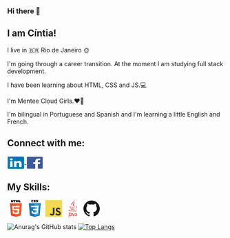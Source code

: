 ### Hi there 👋

<!--
**cintiamoraes/cintiamoraes** is a ✨ _special_ ✨ repository because its `README.md` (this file) appears on your GitHub profile.

Here are some ideas to get you started:

- 🔭 I’m currently working on ...
- 🌱 I’m currently learning ...
- 👯 I’m looking to collaborate on ...
- 🤔 I’m looking for help with ...
- 💬 Ask me about ...
- 📫 How to reach me: ...
- 😄 Pronouns: ...
- ⚡ Fun fact: ...
-->

## I am Cíntia!

I live in :brazil:  Rio de Janeiro :sun_with_face:

I'm going through a career transition. At the moment I am studying full stack development.

I have been learning about HTML, CSS and JS.:computer:

I'm Mentee Cloud Girls.:heart::purple_heart:

I'm bilingual in Portuguese and Spanish and I'm learning a little English and French. 


## Connect with me:
<a href="https://www.linkedin.com/in/cinttiamoraes/" target= "_blank">
<img align="center" alt="cintia-linkedin" height="30" width="40" src="https://raw.githubusercontent.com/devicons/devicon/master/icons/linkedin/linkedin-plain.svg" style= "max-width:100%;">
</a>

<a href ="https://www.facebook.com/cintia.maya.376/" target="_blank">
<img align="center" alt="cintia-facebook" height="30" width="40" src="https://raw.githubusercontent.com/devicons/devicon/master/icons/facebook/facebook-plain.svg" style= "max-width:100%;">
</a>  

## My Skills:
<img align="center" width="40" height="40" alt="html" src="https://raw.githubusercontent.com/devicons/devicon/master/icons/html5/html5-original-wordmark.svg" style= "max-width:100%;"></img>  <img align="center" width="40" height="40" alt="css" src="https://raw.githubusercontent.com/devicons/devicon/master/icons/css3/css3-original-wordmark.svg" style= "max-width:100%;"></img>  <img align="center" width="40" height="40" alt="javascript" src="https://raw.githubusercontent.com/devicons/devicon/master/icons/javascript/javascript-original.svg" style= "max-width:100%;"></img>  <img align="center" width="40" height="40" alt="java" src="https://raw.githubusercontent.com/devicons/devicon/master/icons/java/java-plain-wordmark.svg" style= "max-width:100%;"></img> <img align="center" width="40" height="40" alt="html" src="https://raw.githubusercontent.com/devicons/devicon/master/icons/github/github-original.svg" style= "max-width:100%;">  

![Anurag's GitHub stats](https://github-readme-stats.vercel.app/api?username=cintiamoraes&show_icons=true&theme=radical)
 [![Top Langs](https://github-readme-stats.vercel.app/api/top-langs/?username=cintiamoraes&layout=compact)](https://github.com/cintiamoraes/github-readme-stats) 



